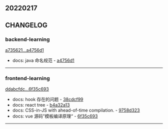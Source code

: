 ## 20220217

## CHANGELOG

### backend-learning

[a735621...a4756d1](https://github.com/zhbhun/backend-learning/compare/a735621...a4756d1)

* docs: java 命名规范 - [a4756d1](https://github.com/zhbhun/backend-learning/commit/a4756d12eafaaf51b10cd98ec46fd20e4f07f7ff)

---

### frontend-learning

[ddabcfdc...6f35c693](https://github.com/zhbhun/frontend-learning/compare/ddabcfdc...6f35c693)

* docs: hook 存在的问题 - [38cdcf99](https://github.com/zhbhun/frontend-learning/commit/38cdcf994e5cb717cad894059d79ff80d96c4211)
* docs: react tree - [b4a32a13](https://github.com/zhbhun/frontend-learning/commit/b4a32a13aec8dc68350ab9b75c1e041417258433)
* docs:  CSS-in-JS with ahead-of-time compilation. - [9758d323](https://github.com/zhbhun/frontend-learning/commit/9758d3236116afd911b8baa3bc238f57d3351cfa)
* docs: vue 源码”模板编译原理“ - [6f35c693](https://github.com/zhbhun/frontend-learning/commit/6f35c6934fe3f7f11c577a07ca453335e56dbe5c)

---

